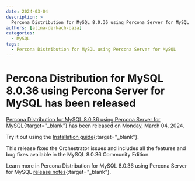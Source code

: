 ```yaml
---
date: 2024-03-04
description: >
  Percona Distribution for MySQL 8.0.36 using Percona Server for MySQL has been released on Monday, March 04, 2024.
authors: [alina-derkach-oaza]
categories:
  - MySQL
tags:
  - Percona Distribution for MySQL using Percona Server for MySQL
---
```


# Percona Distribution for MySQL 8.0.36 using Percona Server for MySQL has been released

<!-- more -->

[Percona Distribution for MySQL 8.0.36 using Percona Server for MySQL](https://docs.percona.com/percona-distribution-for-mysql/8.0/index.html){:target="_blank"} has been released on Monday, March 04, 2024.

Try it out using the [Installation guide](https://docs.percona.com/percona-distribution-for-mysql/8.0/installing.html){:target="_blank"}.

This release fixes the Orchestrator issues and includes all the features and bug fixes available in the MySQL 8.0.36 Community Edition. 

Learn more in Percona Distribution for MySQL 8.0.36 using Percona Server for MySQL [release notes](https://docs.percona.com/percona-distribution-for-mysql/8.0/release-notes-ps-v8.0.36.html){:target="_blank"}.

